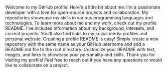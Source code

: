 Welcome to my GitHub profile! Here's a little bit about me: I'm a passionate developer with a love for open-source projects and collaboration. My repositories showcase my skills in various programming languages and technologies.
To learn more about me and my work, check out my profile README. I've included information about my background, interests, and current projects. You'll also find links to my social media profiles and personal website.
Creating a profile README is easy! Simply create a new repository with the same name as your GitHub username and add a README.md file to the root directory. Customize your README with text, images, and links to showcase your personality and skills.
Thank you for visiting my profile! Feel free to reach out if you have any questions or would like to collaborate on a project.
<!---
edogaw/edogaw is a ✨ special ✨ repository because its `README.md` (this file) appears on your GitHub profile.
You can click the Preview link to take a look at your changes.
--->
